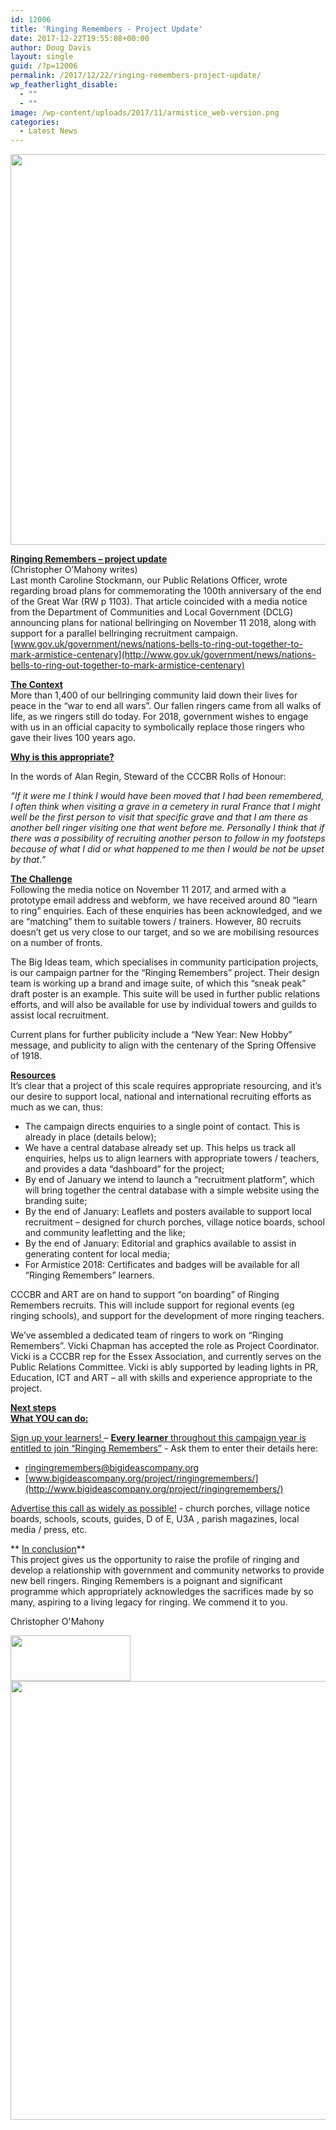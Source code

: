 ```yaml
---
id: 12006
title: 'Ringing Remembers - Project Update'
date: 2017-12-22T19:55:08+00:00
author: Doug Davis
layout: single
guid: /?p=12006
permalink: /2017/12/22/ringing-remembers-project-update/
wp_featherlight_disable:
  - ""
  - ""
image: /wp-content/uploads/2017/11/armistice_web-version.png
categories:
  - Latest News
---
```

<img loading="lazy" class="aligncenter size-full wp-image-12011" src="https://cccbr.org.uk/wp-content/uploads/2017/12/RR-newsletterimage-v1.jpg" alt="" width="1458" height="625" srcset="https://cccbr.org.uk/wp-content/uploads/2017/12/RR-newsletterimage-v1.jpg 1458w, https://cccbr.org.uk/wp-content/uploads/2017/12/RR-newsletterimage-v1-300x129.jpg 300w, https://cccbr.org.uk/wp-content/uploads/2017/12/RR-newsletterimage-v1-768x329.jpg 768w, https://cccbr.org.uk/wp-content/uploads/2017/12/RR-newsletterimage-v1-1024x439.jpg 1024w, https://cccbr.org.uk/wp-content/uploads/2017/12/RR-newsletterimage-v1-600x257.jpg 600w" sizes="(max-width: 1458px) 100vw, 1458px" />

<span style="text-decoration: underline;"><strong>Ringing Remembers – project update</strong></span>  
(Christopher O’Mahony writes)  
Last month Caroline Stockmann, our Public Relations Officer, wrote regarding broad plans for commemorating the 100th anniversary of the end of the Great War (RW p 1103). That article coincided with a media notice from the Department of Communities and Local Government (DCLG) announcing plans for national bellringing on November 11 2018, along with support for a parallel bellringing recruitment campaign.  
[www.gov.uk/government/news/nations-bells-to-ring-out-together-to-mark-armistice-centenary](http://www.gov.uk/government/news/nations-bells-to-ring-out-together-to-mark-armistice-centenary)

**<u>The Context</u>**  
More than 1,400 of our bellringing community laid down their lives for peace in the “war to end all wars”. Our fallen ringers came from all walks of life, as we ringers still do today. For 2018, government wishes to engage with us in an official capacity to symbolically replace those ringers who gave their lives 100 years ago.

**<u>Why is this appropriate?</u>**

In the words of Alan Regin, Steward of the CCCBR Rolls of Honour:

_“If it were me I think I would have been moved that I had been remembered, I often think when visiting a grave in a cemetery in rural France that I might well be the first person to visit that specific grave and that I am there as another bell ringer visiting one that went before me. Personally I think that if there was a possibility of recruiting another person to follow in my footsteps because of what I did or what happened to me then I would be not be upset by that.”_

**<u>The Challenge</u>**  
Following the media notice on November 11 2017, and armed with a prototype email address and webform, we have received around 80 “learn to ring” enquiries. Each of these enquiries has been acknowledged, and we are “matching” them to suitable towers / trainers. However, 80 recruits doesn’t get us very close to our target, and so we are mobilising resources on a number of fronts.

The Big Ideas team, which specialises in community participation projects, is our campaign partner for the “Ringing Remembers” project. Their design team is working up a brand and image suite, of which this “sneak peak” draft poster is an example. This suite will be used in further public relations efforts, and will also be available for use by individual towers and guilds to assist local recruitment.

Current plans for further publicity include a “New Year: New Hobby” message, and publicity to align with the centenary of the Spring Offensive of 1918.

**<u>Resources</u>**  
It’s clear that a project of this scale requires appropriate resourcing, and it’s our desire to support local, national and international recruiting efforts as much as we can, thus:

  * The campaign directs enquiries to a single point of contact. This is already in place (details below);
  * We have a central database already set up. This helps us track all enquiries, helps us to align learners with appropriate towers / teachers, and provides a data “dashboard” for the project;
  * By end of January we intend to launch a “recruitment platform”, which will bring together the central database with a simple website using the branding suite;
  * By the end of January: Leaflets and posters available to support local recruitment – designed for church porches, village notice boards, school and community leafletting and the like;
  * By the end of January: Editorial and graphics available to assist in generating content for local media;
  * For Armistice 2018: Certificates and badges will be available for all “Ringing Remembers” learners.

CCCBR and ART are on hand to support “on boarding” of Ringing Remembers recruits. This will include support for regional events (eg ringing schools), and support for the development of more ringing teachers.

We’ve assembled a dedicated team of ringers to work on “Ringing Remembers”. Vicki Chapman has accepted the role as Project Coordinator. Vicki is a CCCBR rep for the Essex Association, and currently serves on the Public Relations Committee. Vicki is ably supported by leading lights in PR, Education, ICT and ART – all with skills and experience appropriate to the project.

**<u>Next steps<br /> What YOU can do:</u>**

<u>Sign up your learners! </u>– <u><b>Every learner</b> throughout this campaign year is entitled to join “Ringing Remembers”</u> - Ask them to enter their details here:

  * <ringingremembers@bigideascompany.org>
  * [www.bigideascompany.org/project/ringingremembers/](http://www.bigideascompany.org/project/ringingremembers/)

<u>Advertise this call as widely as possible!</u> - church porches, village notice boards, schools, scouts, guides, D of E, U3A , parish magazines, local media / press, etc.

** <u>In conclusion</u>**  
This project gives us the opportunity to raise the profile of ringing and develop a relationship with government and community networks to provide new bell ringers. Ringing Remembers is a poignant and significant programme which appropriately acknowledges the sacrifices made by so many, aspiring to a living legacy for ringing. We commend it to you.

Christopher O&apos;Mahony

<img loading="lazy" class="size-full wp-image-11843 alignleft" src="https://cccbr.org.uk/wp-content/uploads/2017/12/IMG_0196-e1512246285862.jpg" alt="" width="192" height="73" /> 

<img loading="lazy" class="aligncenter size-full wp-image-11652" src="https://cccbr.org.uk/wp-content/uploads/2017/11/RFP-v27.png" alt="" width="2600" height="702" srcset="https://cccbr.org.uk/wp-content/uploads/2017/11/RFP-v27.png 2600w, https://cccbr.org.uk/wp-content/uploads/2017/11/RFP-v27-300x81.png 300w, https://cccbr.org.uk/wp-content/uploads/2017/11/RFP-v27-768x207.png 768w, https://cccbr.org.uk/wp-content/uploads/2017/11/RFP-v27-1024x276.png 1024w, https://cccbr.org.uk/wp-content/uploads/2017/11/RFP-v27-600x162.png 600w" sizes="(max-width: 2600px) 100vw, 2600px" />
